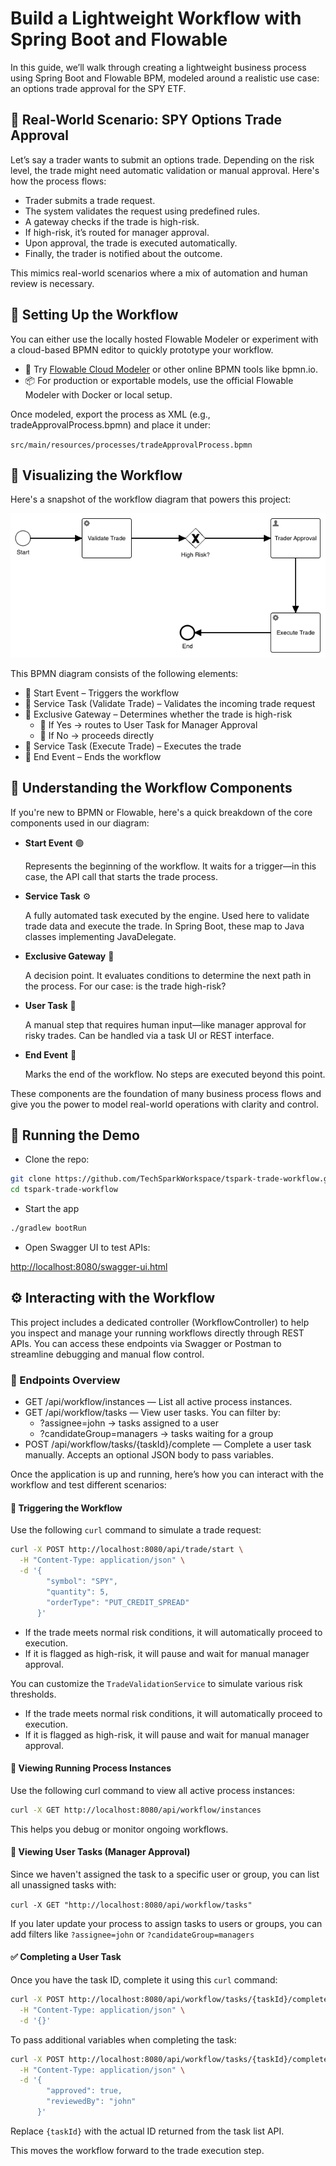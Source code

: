 # Build a Lightweight Workflow with Spring Boot and Flowable

In this guide, we’ll walk through creating a lightweight business process using Spring Boot and Flowable BPM, modeled around a realistic use case: an options trade approval for the SPY ETF.

## 🎯 Real-World Scenario: SPY Options Trade Approval

Let’s say a trader wants to submit an options trade. Depending on the risk level, the trade might need automatic validation or manual approval. Here's how the process flows:

- Trader submits a trade request.
- The system validates the request using predefined rules.
- A gateway checks if the trade is high-risk.
- If high-risk, it’s routed for manager approval.
- Upon approval, the trade is executed automatically.
- Finally, the trader is notified about the outcome.

This mimics real-world scenarios where a mix of automation and human review is necessary.

## 🧰 Setting Up the Workflow

You can either use the locally hosted Flowable Modeler or experiment with a cloud-based BPMN editor to quickly prototype your workflow.

- 🔗 Try [Flowable Cloud Modeler](https://www.flowable.com/trial) or other online BPMN tools like bpmn.io.
- 📦 For production or exportable models, use the official Flowable Modeler with Docker or local setup.

Once modeled, export the process as XML (e.g., tradeApprovalProcess.bpmn) and place it under:

`src/main/resources/processes/tradeApprovalProcess.bpmn`

## 🧰 Visualizing the Workflow

Here's a snapshot of the workflow diagram that powers this project:

![Trade Approval Workflow Diagram](https://raw.githubusercontent.com/CodrixWorkspace/KnowledgeBase/main/articles/images/trade_approval_process.png)

This BPMN diagram consists of the following elements:

- 🔹 Start Event – Triggers the workflow
- 🔹 Service Task (Validate Trade) – Validates the incoming trade request
- 🔹 Exclusive Gateway – Determines whether the trade is high-risk
    - 🔸 If Yes → routes to User Task for Manager Approval
    - 🔸 If No → proceeds directly
- 🔹 Service Task (Execute Trade) – Executes the trade
- 🔹 End Event – Ends the workflow

## 🧠 Understanding the Workflow Components

If you're new to BPMN or Flowable, here's a quick breakdown of the core components used in our diagram:

- **Start Event** 🟢

    Represents the beginning of the workflow. It waits for a trigger—in this case, the API call that starts the trade process.

- **Service Task** ⚙️

    A fully automated task executed by the engine. Used here to validate trade data and execute the trade. In Spring Boot, these map to Java classes implementing JavaDelegate.

- **Exclusive Gateway** 🔀

    A decision point. It evaluates conditions to determine the next path in the process. For our case: is the trade high-risk?

- **User Task** 👤

    A manual step that requires human input—like manager approval for risky trades. Can be handled via a task UI or REST interface.

- **End Event** 🔴

    Marks the end of the workflow. No steps are executed beyond this point.

These components are the foundation of many business process flows and give you the power to model real-world operations with clarity and control.

## 🚀 Running the Demo

- Clone the repo:

```bash
git clone https://github.com/TechSparkWorkspace/tspark-trade-workflow.git
cd tspark-trade-workflow
```

- Start the app

```bash
./gradlew bootRun
```

- Open Swagger UI to test APIs:

[http://localhost:8080/swagger-ui.html](http://localhost:8080/swagger-ui.html)

## ⚙️ Interacting with the Workflow

This project includes a dedicated controller (WorkflowController) to help you inspect and manage your running workflows directly through REST APIs. You can access these endpoints via Swagger or Postman to streamline debugging and manual flow control.

### 📌 Endpoints Overview

- GET /api/workflow/instances — List all active process instances.
- GET /api/workflow/tasks — View user tasks. You can filter by:
  - ?assignee=john → tasks assigned to a user
  - ?candidateGroup=managers → tasks waiting for a group
- POST /api/workflow/tasks/{taskId}/complete — Complete a user task manually. Accepts an optional JSON body to pass variables.

Once the application is up and running, here’s how you can interact with the workflow and test different scenarios:

#### 🔄 Triggering the Workflow

Use the following `curl` command to simulate a trade request:

```bash
curl -X POST http://localhost:8080/api/trade/start \
  -H "Content-Type: application/json" \
  -d '{
        "symbol": "SPY",
        "quantity": 5,
        "orderType": "PUT_CREDIT_SPREAD"
      }'
```

- If the trade meets normal risk conditions, it will automatically proceed to execution.
- If it is flagged as high-risk, it will pause and wait for manual manager approval.

You can customize the `TradeValidationService` to simulate various risk thresholds.

- If the trade meets normal risk conditions, it will automatically proceed to execution.
- If it is flagged as high-risk, it will pause and wait for manual manager approval.

#### 🧾 Viewing Running Process Instances

Use the following curl command to view all active process instances:

```bash
curl -X GET http://localhost:8080/api/workflow/instances
```

This helps you debug or monitor ongoing workflows.

#### 👤 Viewing User Tasks (Manager Approval)

Since we haven't assigned the task to a specific user or group, you can list all unassigned tasks with:

`curl -X GET "http://localhost:8080/api/workflow/tasks"`

If you later update your process to assign tasks to users or groups, you can add filters like `?assignee=john` or `?candidateGroup=managers`

#### ✅ Completing a User Task

Once you have the task ID, complete it using this `curl` command:

```bash
curl -X POST http://localhost:8080/api/workflow/tasks/{taskId}/complete \
  -H "Content-Type: application/json" \
  -d '{}'
```

To pass additional variables when completing the task:

```bash
curl -X POST http://localhost:8080/api/workflow/tasks/{taskId}/complete \
  -H "Content-Type: application/json" \
  -d '{
        "approved": true,
        "reviewedBy": "john"
      }'
```

Replace `{taskId}` with the actual ID returned from the task list API.

This moves the workflow forward to the trade execution step.
